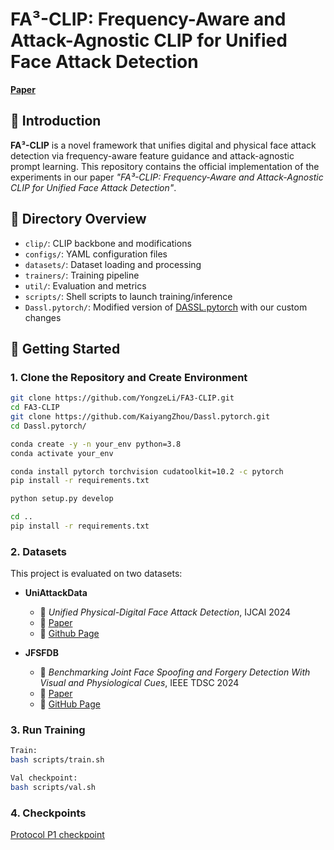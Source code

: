 # FA³-CLIP: Frequency-Aware and Attack-Agnostic CLIP for Unified Face Attack Detection

[**Paper**](https://ieeexplore.ieee.org/document/11097296)

## 📌 Introduction

**FA³-CLIP** is a novel framework that unifies digital and physical face attack detection via frequency-aware feature guidance and attack-agnostic prompt learning. This repository contains the official implementation of the experiments in our paper *"FA³-CLIP: Frequency-Aware and Attack-Agnostic CLIP for Unified Face Attack Detection"*.

## 📁 Directory Overview

- `clip/`: CLIP backbone and modifications
- `configs/`: YAML configuration files
- `datasets/`: Dataset loading and processing
- `trainers/`: Training pipeline
- `util/`: Evaluation and metrics
- `scripts/`: Shell scripts to launch training/inference
- `Dassl.pytorch/`: Modified version of [DASSL.pytorch](https://github.com/KaiyangZhou/Dassl.pytorch) with our custom changes

## 🚀 Getting Started

### 1. Clone the Repository and Create Environment

```bash
git clone https://github.com/YongzeLi/FA3-CLIP.git
cd FA3-CLIP
git clone https://github.com/KaiyangZhou/Dassl.pytorch.git
cd Dassl.pytorch/

conda create -y -n your_env python=3.8
conda activate your_env

conda install pytorch torchvision cudatoolkit=10.2 -c pytorch
pip install -r requirements.txt

python setup.py develop

cd ..
pip install -r requirements.txt
```

### 2. Datasets

This project is evaluated on two datasets:

- **UniAttackData**  
  - 📄 *Unified Physical-Digital Face Attack Detection*, IJCAI 2024  
  - 🔗 [Paper](https://www.ijcai.org/proceedings/2024/0083.pdf)  
  - 📂 [Github Page](https://github.com/liuajian/CASIA-FAS-Dataset/tree/main/UniAttackData)

- **JFSFDB**  
  - 📄 *Benchmarking Joint Face Spoofing and Forgery Detection With Visual and Physiological Cues*, IEEE TDSC 2024  
  - 🔗 [Paper](https://ieeexplore.ieee.org/stamp/stamp.jsp?tp=&arnumber=10387780)  
  - 📂 [GitHub Page](https://github.com/ZitongYu/Benchmarking/tree/main)

### 3. Run Training

```bash
Train:
bash scripts/train.sh

Val checkpoint:
bash scripts/val.sh
```

### 4. Checkpoints

[Protocol P1 checkpoint](https://drive.google.com/file/d/1b3Df6jjwKKXS9gUSLPqwxOkwFkn8dTEB/view?usp=sharing)




